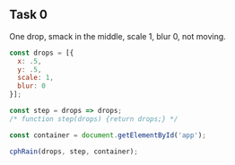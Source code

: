 ## Task 0

One drop, smack in the middle, scale 1, blur 0, not moving.

```js
const drops = [{
  x: .5,
  y: .5,
  scale: 1,
  blur: 0
}];

const step = drops => drops;
/* function step(drops) {return drops;} */

const container = document.getElementById('app');

cphRain(drops, step, container);
```
